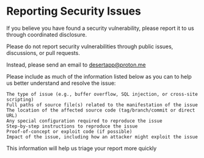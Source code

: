 # Reporting Security Issues

If you believe you have found a security vulnerability, please report it to us through coordinated disclosure.

Please do not report security vulnerabilities through public issues, discussions, or pull requests.

Instead, please send an email to <desertapp@proton.me>

Please include as much of the information listed below as you can to help us better understand and resolve the issue:

    The type of issue (e.g., buffer overflow, SQL injection, or cross-site scripting)
    Full paths of source file(s) related to the manifestation of the issue
    The location of the affected source code (tag/branch/commit or direct URL)
    Any special configuration required to reproduce the issue
    Step-by-step instructions to reproduce the issue
    Proof-of-concept or exploit code (if possible)
    Impact of the issue, including how an attacker might exploit the issue

This information will help us triage your report more quickly
